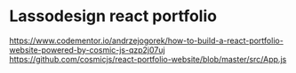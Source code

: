 # Lassodesign react portfolio 

https://www.codementor.io/andrzejogorek/how-to-build-a-react-portfolio-website-powered-by-cosmic-js-qzp2j07uj
https://github.com/cosmicjs/react-portfolio-website/blob/master/src/App.js

